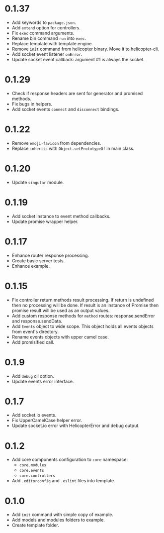 # 0.1.37
* Add keywords to `package.json`.
* Add `extend` option for controllers.
* Fix `exec` command arguments.
* Rename bin command `run` into `exec`.
* Replace template with template engine.
* Remove `init` command from helicopter binary. Move it to helicopter-cli.
* Add socket event listener `onError`.
* Update socket event callback: argument #1 is always the socket.

# 0.1.29
* Check if response headers are sent for generator and promised methods.
* Fix bugs in helpers.
* Add socket events `connect` and `disconnect` bindings.

# 0.1.22
* Remove `emoji-favicon` from dependencies.
* Replace `inherits` with `Object.setPrototypeOf` in main class.

# 0.1.20
* Update `singular` module.

# 0.1.19
* Add socket instance to event method callbacks.
* Update promise wrapper helper.

# 0.1.17
* Enhance router response processing.
* Create basic server tests.
* Enhance example.

# 0.1.15
* Fix controller return methods result processing. If return is undefined then
  no processing will be done. If result is an instance of Promise then promise
  result will be used as an output values.
* Add custom response methods for `method` routes: response.sendError and
  response.sendData.
* Add `Events` object to wide scope. This object holds all events objects from
  event's directory.
* Rename events objects with upper camel case.
* Add promisified call.

# 0.1.9
* Add `debug` cli option.
* Update events error interface.

# 0.1.7

* Add socket.io events.
* Fix UpperCamelCase helper error.
* Update socket.io error with HelicopterError and debug output.

# 0.1.2

* Add core components configuration to `core` namespace:
  * `core.modules`
  * `core.events`
  * `core.controllers`
* Add `.editorconfig` and `.eslint` files into template.

# 0.1.0

* Add `init` command with simple copy of example.
* Add models and modules folders to example.
* Create template folder.
